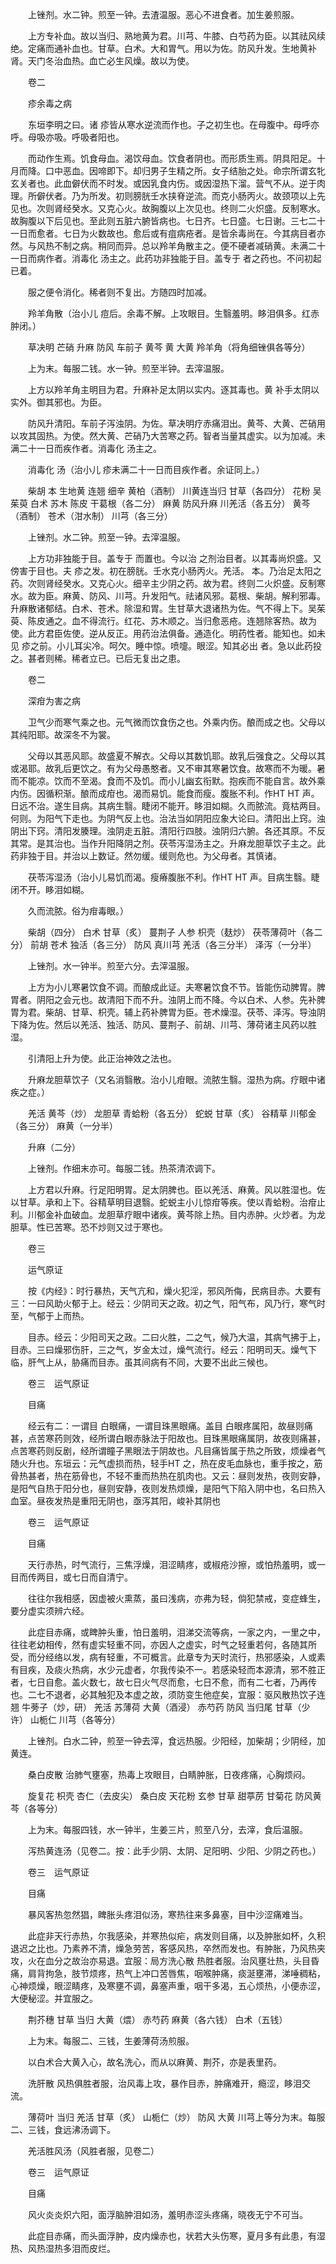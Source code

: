 <!-- { "loadSidebar": true } -->
　　上锉剂。水二钟。煎至一钟。去渣温服。恶心不进食者。加生姜煎服。

　　上方专补血。故以当归、熟地黄为君。川芎、牛膝、白芍药为臣。以其祛风续绝。定痛而通补血也。甘草。白术。大和胃气。用以为佐。防风升发。生地黄补肾。天门冬治血热。血亡必生风燥。故以为使。

　　卷二

　　疹余毒之病

　　东垣李明之曰。诸 疹皆从寒水逆流而作也。子之初生也。在母腹中。母呼亦呼。母吸亦吸。呼吸者阳也。

　　而动作生焉。饥食母血。渴饮母血。饮食者阴也。而形质生焉。阴具阳足。十月而降。口中恶血。因啼即下。却归男子生精之所。女子结胎之处。命宗所谓玄牝玄关者也。此血僻伏而不时发。或因乳食内伤。或因湿热下溜。营气不从。逆于肉理。所僻伏者。乃为所发。初则膀胱壬水挟脊逆流。而克小肠丙火。故颈项以上先见也。次则肾经癸水。又克心火。故胸腹以上次见也。终则二火炽盛。反制寒水。故胸腹以下后见也。至此则五脏六腑皆病也。七日齐。七日盛。七日谢。三七二十一日而愈者。七日为火数故也。愈后或有疽病疮者。是皆余毒尚在。今其病目者亦然。与风热不制之病。稍同而异。总以羚羊角散主之。便不硬者减硝黄。未满二十一日而病作者。消毒化 汤主之。此药功非独能于目。盖专于 者之药也。不问初起已着。

　　服之便令消化。稀者则不复出。方随四时加减。

　　羚羊角散（治小儿 痘后。余毒不解。上攻眼目。生翳羞明。眵泪俱多。红赤肿闭。）

　　草决明 芒硝 升麻 防风 车前子 黄芩 黄 大黄 羚羊角（将角细锉俱各等分）

　　上为末。每服二钱。水一钟。煎至半钟。去滓温服。

　　上方以羚羊角主明目为君。升麻补足太阴以实内。逐其毒也。黄 补手太阴以实外。御其邪也。为臣。

　　防风升清阳。车前子泻浊阴。为佐。草决明疗赤痛泪出。黄芩、大黄、芒硝用以攻其固热。为使。然大黄、芒硝乃大苦寒之药。智者当量其虚实。以为加减。未满二十一日而疾作者。消毒化 汤主之。

　　消毒化 汤（治小儿 疹未满二十一日而目疾作者。余证同上。）

　　柴胡 本 生地黄 连翘 细辛 黄柏（酒制） 川黄连当归 甘草（各四分） 花粉 吴茱萸 白术 苏木 陈皮 干葛根（各二分） 麻黄 防风升麻 川羌活（各五分） 黄芩（酒制） 苍术（泔水制） 川芎（各三分）

　　上锉剂。水二钟。煎至一钟。去滓温服。

　　上方功非独能于目。盖专于 而置也。今以治 之剂治目者。以其毒尚炽盛。又傍害于目也。夫 疹之发。初在膀胱。壬水克小肠丙火。羌活。 本。乃治足太阳之药。次则肾经癸水。又克心火。细辛主少阴之药。故为君。终则二火炽盛。反制寒水。故为臣。麻黄、防风、川芎。升发阳气。祛诸风邪。葛根、柴胡。解利邪毒。升麻散诸郁结。白术、苍术。除湿和胃。生甘草大退诸热为佐。气不得上下。吴茱萸、陈皮通之。血不得流行。红花、苏木顺之。当归愈恶疮。连翘除客热。故为使。此方君臣佐使。逆从反正。用药治法俱备。通造化。明药性者。能知也。如未见 疹之前。小儿耳尖冷。呵欠。睡中惊。喷嚏。眼涩。知其必出 者。急以此药投之。甚者则稀。稀者立已。已后无复出之患。

　　卷二

　　深疳为害之病

　　卫气少而寒气乘之也。元气微而饮食伤之也。外乘内伤。酿而成之也。父母以其纯阳耶。故深冬不为裳。

　　父母以其恶风耶。故盛夏不解衣。父母以其数饥耶。故乳后强食之。父母以其或渴耶。故乳后更饮之。有为父母愚憨者。又不审其寒暑饮食。故寒而不为暖。暑而不能凉。饮而不至渴。食而不及饥。而小儿幽玄衔默。抱疾而不能自言。故外乘内伤。因循积渐。酿而成疳也。渴而易饥。能食而瘦。腹胀不利。作HT HT 声。日远不治。遂生目病。其病生翳。睫闭不能开。眵泪如糊。久而脓流。竟枯两目。何则。为阳气下走也。为阴气反上也。治法当如阴阳应象大论曰。清阳出上窍。浊阴出下窍。清阳发腠理。浊阴走五脏。清阳行四肢。浊阴归六腑。各还其原。不反其常。是其治也。当作升阳降阴之剂。茯苓泻湿汤主之。升麻龙胆草饮子主之。此药非独于目。并治以上数证。然勿缓。缓则危也。为父母者。其慎诸。

　　茯苓泻湿汤（治小儿易饥而渴。瘦瘠腹胀不利。作HT HT 声。目病生翳。睫闭不开。眵泪如糊。

　　久而流脓。俗为疳毒眼。）

　　柴胡（四分） 白术 甘草（炙） 蔓荆子 人参 枳壳（麸炒） 茯苓薄荷叶（各二分） 前胡 苍术 独活（各三分） 防风 真川芎 羌活（各三分半） 泽泻（一分半）

　　上锉剂。水一钟半。煎至六分。去滓温服。

　　上方为小儿寒暑饮食不调。而酿成此证。夫寒暑饮食不节。皆能伤动脾胃。脾胃者。阴阳之会元也。故清阳下而不升。浊阴上而不降。今以白术、人参。先补脾胃为君。柴胡、甘草、枳壳。辅上药补脾胃为臣。苍术燥湿。茯苓、泽泻。导浊阴下降为佐。然后以羌活、独活、防风、蔓荆子、前胡、川芎、薄荷诸主风药以胜湿。

　　引清阳上升为使。此正治神效之法也。

　　升麻龙胆草饮子（又名消翳散。治小儿疳眼。流脓生翳。湿热为病。疗眼中诸疾之症。）

　　羌活 黄芩（炒） 龙胆草 青蛤粉（各五分） 蛇蜕 甘草（炙） 谷精草 川郁金（各三分） 麻黄（一分半）

　　升麻（二分）

　　上锉剂。作细末亦可。每服二钱。热茶清浓调下。

　　上方君以升麻。行足阳明胃。足太阴脾也。臣以羌活、麻黄。风以胜湿也。佐以甘草。承和上下。谷精草明目退翳。蛇蜕主小儿惊疳等疾。使以青蛤粉。治疳止利。川郁金补血破血。龙胆草疗眼中诸疾。黄芩除上热。目内赤肿。火炒者。为龙胆草。性已苦寒。恐不炒则又过于寒也。

　　卷三

　　运气原证

　　按《内经》：时行暴热，天气亢和，燥火犯淫，邪风所侮，民病目赤。大要有三：一曰风助火郁于上。经云：少阴司天之政。初之气，阳气布，风乃行，寒气时至，气郁于上而热。

　　目赤。经云：少阳司天之政。二曰火胜，二之气，候乃大温，其病气拂于上，目赤。三曰燥邪伤肝，三之气，岁金太过，燥气流行。经云：阳明司天。燥气下临，肝气上从，胁痛而目赤。虽其间病有不同，大要不出此三候也。

　　卷三　运气原证

　　目痛

　　经云有二：一谓目 白眼痛，一谓目珠黑眼痛。盖目 白眼疼属阳，故昼则痛甚，点苦寒药则效，经所谓白眼赤脉法于阳故也。目珠黑眼痛属阴，故夜则痛甚，点苦寒药则反剧，经所谓瞳子黑眼法于阴故也。凡目痛皆属于热之所致，烦燥者气随火升也。东垣云：元气虚损而热，轻手HT 之，热在皮毛血脉也，重手按之，筋骨热甚者，热在筋骨也，不轻不重而热热在肌肉也。又云：昼则发热，夜则安静，是阳气自热于阳分也，昼则安静，夜则发热烦燥，是阳气下陷入阴中也，名曰热入血室。昼夜发热是重阳无阴也，亟泻其阳，峻补其阴也

　　卷三　运气原证

　　目痛

　　天行赤热，时气流行，三焦浮燥，泪涩睛疼，或椒疮沙擦，或怕热羞明，或一目而传两目，或七日而自清宁。

　　往往尔我相感，因虚被火熏蒸，虽曰浅病，亦弗为轻，倘犯禁戒，变症蜂生，要分虚实须辨六经。

　　此症目赤痛，或睥肿头重，怕日羞明，泪涕交流等病，一家之内，一里之中，往往老幼相传，然有虚实轻重不同，亦因人之虚实，时气之轻重若何，各随其所受，而分经络以发，病有轻重，不可概言。此章专为天时流行，热邪感染，人或素有目疾，及痰火热病，水少元虚者，尔我传染不一。若感染轻而本源清，邪不胜正者，七日自愈。盖火数七，故七日火气尽而愈，七日不愈，而有二七者，乃再传也。二七不退者，必其触犯及本虚之故，须防变生他症矣，宜服：驱风散热饮子连翘 牛蒡子（炒，研） 羌活 苏薄荷 大黄（酒浸） 赤芍药 防风 当归尾 甘草（少许） 山栀仁 川芎（各等分）

　　上锉剂。白水二钟，煎至一钟去滓，食远热服。少阳经，加柴胡；少阴经，加黄连。

　　桑白皮散 治肺气壅塞，热毒上攻眼目，白睛肿胀，日夜疼痛，心胸烦闷。

　　旋复花 枳壳 杏仁（去皮尖） 桑白皮 天花粉 玄参 甘草 甜葶苈 甘菊花 防风黄芩（各等分）

　　上为末。每服四钱，水一钟半，生姜三片，煎至八分，去滓，食后温服。

　　泻热黄连汤（见卷二。按：此手少阴、太阴、足阳明、少阳、少阴之药也。）

　　卷三　运气原证

　　目痛

　　暴风客热忽然猖，睥胀头疼泪似汤，寒热往来多鼻塞，目中沙涩痛难当。

　　此症非天行赤热，尔我感染，并寒热似疟，病发则目痛，以及肿胀如杯，久积退迟之比也。乃素养不清，燥急劳苦，客感风热，卒然而发也。有肿胀，乃风热夹攻，火在血分之故治亦易退。宜服：局方洗心散 热胜者服。治风壅壮热，头目昏痛，肩背拘急，肢节烦疼，热气上冲口苦唇焦，咽喉肿痛，痰涎壅滞，涕唾稠粘，心神烦燥，眼涩睛疼，及寒壅不调，鼻塞声重，咽干多渴，五心烦热，小便赤涩，大便秘涩。并宜服之。

　　荆芥穗 甘草 当归 大黄（煨） 赤芍药 麻黄（各六钱） 白术（五钱）

　　上为末。每服二、三钱，生姜薄荷汤煎服。

　　以白术合大黄入心，故名洗心，而从以麻黄、荆芥，亦是表里药。

　　洗肝散 风热俱胜者服，治风毒上攻，暴作目赤，肿痛难开，瘾涩，眵泪交流。

　　薄荷叶 当归 羌活 甘草（炙） 山栀仁（炒） 防风 大黄 川芎上等分为末。每服二、三钱，食远沸汤调下。

　　羌活胜风汤（风胜者服，见卷二）

　　卷三　运气原证

　　目痛

　　风火炎炎炽六阳，面浮脑肿泪如汤，羞明赤涩头疼痛，晓夜无宁不可当。

　　此症目赤痛，而头面浮肿，皮内燥赤也，状若大头伤寒，夏月多有此患，有湿热、风热湿热多泪而皮烂。

